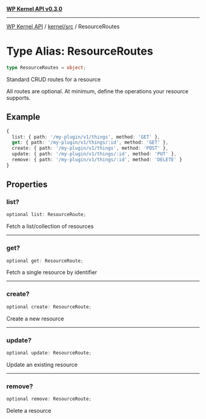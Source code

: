 [**WP Kernel API v0.3.0**](../../../README.md)

---

[WP Kernel API](../../../README.md) / [kernel/src](../README.md) / ResourceRoutes

# Type Alias: ResourceRoutes

```ts
type ResourceRoutes = object;
```

Standard CRUD routes for a resource

All routes are optional. At minimum, define the operations your resource supports.

## Example

```ts
{
  list: { path: '/my-plugin/v1/things', method: 'GET' },
  get: { path: '/my-plugin/v1/things/:id', method: 'GET' },
  create: { path: '/my-plugin/v1/things', method: 'POST' },
  update: { path: '/my-plugin/v1/things/:id', method: 'PUT' },
  remove: { path: '/my-plugin/v1/things/:id', method: 'DELETE' }
}
```

## Properties

### list?

```ts
optional list: ResourceRoute;
```

Fetch a list/collection of resources

---

### get?

```ts
optional get: ResourceRoute;
```

Fetch a single resource by identifier

---

### create?

```ts
optional create: ResourceRoute;
```

Create a new resource

---

### update?

```ts
optional update: ResourceRoute;
```

Update an existing resource

---

### remove?

```ts
optional remove: ResourceRoute;
```

Delete a resource
